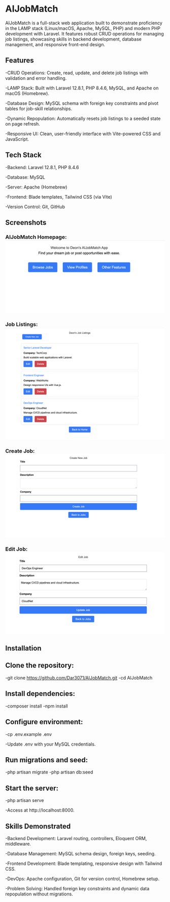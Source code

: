 # AIJobMatch

AIJobMatch is a full-stack web application built to demonstrate proficiency in the LAMP stack (Linux/macOS, Apache, MySQL, PHP) and modern PHP development with Laravel. It features robust CRUD operations for managing job listings, showcasing skills in backend development, database management, and responsive front-end design.

## Features





-CRUD Operations: Create, read, update, and delete job listings with validation and error handling.



-LAMP Stack: Built with Laravel 12.8.1, PHP 8.4.6, MySQL, and Apache on macOS (Homebrew).



-Database Design: MySQL schema with foreign key constraints and pivot tables for job-skill relationships.



-Dynamic Repopulation: Automatically resets job listings to a seeded state on page refresh.



-Responsive UI: Clean, user-friendly interface with Vite-powered CSS and JavaScript.

## Tech Stack





-Backend: Laravel 12.8.1, PHP 8.4.6



-Database: MySQL



-Server: Apache (Homebrew)



-Frontend: Blade templates, Tailwind CSS (via Vite)



-Version Control: Git, GitHub

## Screenshots



### AIJobMatch Homepage: ![View Screenshot](screenshots/jobs_main.png)

### Job Listings: ![View Screenshot](screenshots/jobs_index.png)



### Create Job: ![View Screenshot](screenshots/jobs_create.png)



### Edit Job: ![View Screenshot](screenshots/jobs_edit.png)

## Installation





## Clone the repository:

-git clone https://github.com/Dar3071/AIJobMatch.git
-cd AIJobMatch



## Install dependencies:

-composer install
-npm install



## Configure environment:

-cp .env.example .env





-Update .env with your MySQL credentials.



## Run migrations and seed:

-php artisan migrate
-php artisan db:seed



## Start the server:

-php artisan serve



-Access at http://localhost:8000.

## Skills Demonstrated





-Backend Development: Laravel routing, controllers, Eloquent ORM, middleware.



-Database Management: MySQL schema design, foreign keys, seeding.



-Frontend Development: Blade templating, responsive design with Tailwind CSS.



-DevOps: Apache configuration, Git for version control, Homebrew setup.



-Problem Solving: Handled foreign key constraints and dynamic data repopulation without migrations.
